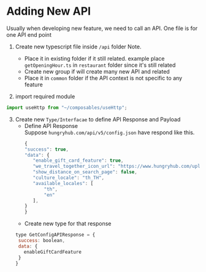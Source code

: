 # Adding New API

Usually when developing new feature, we need to call an API. One file is for one API end point

1. Create new typescript file inside `/api` folder
   Note.

   - Place it in existing folder if it still related. example place `getOpeningHour.ts` in `restaurant` folder since it's still related
   - Create new group if will create many new API and related
   - Place it in `common` folder if the API context is not specific to any feature

2. import required module

```js
import useHttp from "~/composables/useHttp";
```

3. Create new `Type/Interfacae` to define API Response and Payload
   - Define API Response <br>
     Suppose `hungryhub.com/api/v5/config.json` have respond like this.
     ```js
     {
     "success": true,
     "data": {
     	"enable_gift_card_feature": true,
     	"we_travel_together_icon_url": "https://www.hungryhub.com/uploads/restaurants/tc/image/29/tc.png",
     	"show_distance_on_search_page": false,
     	"culture_locale": "th_TH",
     	"available_locales": [
     		"th",
     		"en"
     	],
     }
     }
     ```
   - Create new type for that response
   ```js
   type GetConfigAPIResponse = {
    success: boolean,
    data: {
      enableGiftCardFeature
    }
   }
   ```
